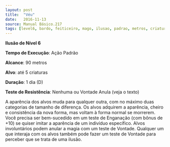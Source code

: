 ```yaml
---
layout: post
title:  "Véu"
date:   2016-11-13
source: Manual Básico.217
tags: [level6, bardo, feiticeiro, mago, ilusao, padrao, metros, criatura, dia, nenhum, vontade, anula]
---
```


**Ilusão de Nível 6**

**Tempo de Execução**: Ação Padrão

**Alcance**: 90 metros

**Alvo**: até 5 criaturas

**Duração**: 1 dia (D)

**Teste de Resistência**: Nenhuma ou Vontade Anula (veja o texto)

A aparência dos alvos muda para qualquer outra, com no máximo duas categorias de tamanho de diferença. 
Os alvos adquirem a aparência, cheiro e consistência da nova forma, mas voltam à forma normal se morrerem. Você precisa ser bem-sucedido em um teste de Enganação (com bônus de +10) se quiser imitar a aparência de um 
indivíduo específico.
Alvos involuntários podem anular a magia com um teste de Vontade. Qualquer um que interaja com os alvos também pode fazer um teste de Vontade para perceber que se trata de uma ilusão.